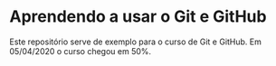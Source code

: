 # Aprendendo a usar o Git e GitHub
Este repositório serve de exemplo para o curso de Git e GitHub.
Em 05/04/2020 o curso chegou em 50%.